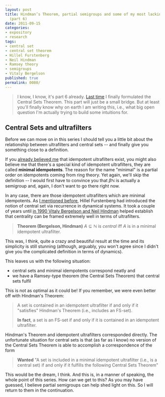 ```yaml
---
layout: post
title: Hindman’s Theorem, partial semigroups and some of my most lacking intuitions
  (part 6)
date: 2011-09-15
categories:
- expository
- research
tags:
- central set
- central set theorem
- Hillel Furstenberg
- Neil Hindman
- Ramsey theory
- semigroups
- Vitaly Bergelson
published: true
permalink: 0080/
---
```


> I know, I know, it's part 6 already. [Last time](/0079/) I finally formulated the Central Sets Theorem. This part will just be a small bridge. But at least you'll finally know why on earth I am writing this, i.e., what big open question I'm actually trying to build some intuitions for.

## Central Sets and ultrafilters

Before we can move on in this series I should tell you a little bit about the relationship between ultrafilters and central sets -- and finally give you something close to a definition.

If you [already believed me](/0077/) that idempotent ultrafilters exist, you might also believe me that there's a special kind of idempotent ultrafilters, they are called **minimal idempotents**. The reason for the name "minimal" is a partial order on idempotents coming from ring theory. Yet again, we'll skip the definition -- I would first have to convince you that $\beta \mathbb{N}$ is actually a semigroup and, again, I don't want to go there right now.

In any case, there are those idempotent ultrafilters which are minimal idempotents. As [I mentioned before](/0078/), Hillel Furstenberg had introduced the notion of central set via recurrence in dynamical systems. It took a couple of years until [in 1990 Vitaly Bergelson and Neil Hindman](http://dx.doi.org/10.1090/S0002-9947-1990-0982232-5) helped establish that centrality can be framed extremely well in terms of ultrafilters.

> **Theorem (Bergelson, Hindman)** $A\subseteq \mathbb{N}$ is _central_ iff $A$ is in a minimal idempotent ultrafilter.

This was, I think, quite a crazy and beautiful result at the time and its simplicity is still stunning (although, arguably, you won't agree since I didn't give you the complicated definition in terms of dynamics).

This leaves us with the following situation:

*   central sets and minimal idempotents correspond neatly and
*   we have a Ramsey-type theorem (the Central Sets Theorem) that central sets fulfil

This is not as optimal as it could be! If you remember, we were even better off with Hindman's Theorem:

> A set is contained in an idempotent ultrafilter if and only if it "satisfies" Hindman's Theorem (i.e., includes an FS-set).
>
> **In fact**, a set is an FS-set if and only if it is contained in an idempotent ultrafilter.

Hindman's Theorem and idempotent ultrafilters corresponded directly. The unfortunate situation for central sets is that (as far as I know) no version of the Central Sets Theorem is able to accomplish a correspondence of the form

> **Wanted** "A set is included in a minimal idempotent ultrafilter (i.e., is a central set) if and only if it fulfills the following Central Sets Theorem"

This would be the dream, I think. And this is, in a manner of speaking, the whole point of this series. How can we get to this? As you may have guessed, I believe partial semigroups can help shed light on this. So I will return to them in the continuation.
